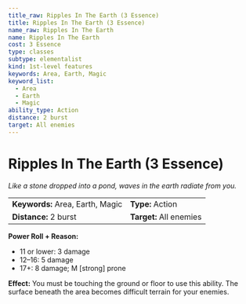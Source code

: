 ```yaml
---
title_raw: Ripples In The Earth (3 Essence)
title: Ripples In The Earth (3 Essence)
name_raw: Ripples In The Earth
name: Ripples In The Earth
cost: 3 Essence
type: classes
subtype: elementalist
kind: 1st-level features
keywords: Area, Earth, Magic
keyword_list:
  - Area
  - Earth
  - Magic
ability_type: Action
distance: 2 burst
target: All enemies
---
```


# Ripples In The Earth (3 Essence)

*Like a stone dropped into a pond, waves in the earth radiate from you.*

|                                  |                         |
| :------------------------------- | :---------------------- |
| **Keywords:** Area, Earth, Magic | **Type:** Action        |
| **Distance:** 2 burst            | **Target:** All enemies |

**Power Roll + Reason:**

- 11 or lower: 3 damage
- 12–16: 5 damage
- 17+: 8 damage; M \[strong\] prone

**Effect:** You must be touching the ground or floor to use this ability. The surface beneath the area becomes difficult terrain for your enemies.
